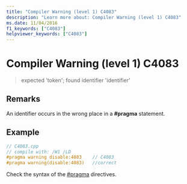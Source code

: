 ```yaml
---
title: "Compiler Warning (level 1) C4083"
description: "Learn more about: Compiler Warning (level 1) C4083"
ms.date: 11/04/2016
f1_keywords: ["C4083"]
helpviewer_keywords: ["C4083"]
---
```

# Compiler Warning (level 1) C4083

> expected 'token'; found identifier 'identifier'

## Remarks

An identifier occurs in the wrong place in a **#pragma** statement.

## Example

```cpp
// C4083.cpp
// compile with: /W1 /LD
#pragma warning disable:4083    // C4083
#pragma warning(disable:4083)   //correct
```

Check the syntax of the [#pragma](../../preprocessor/pragma-directives-and-the-pragma-keyword.md) directives.
